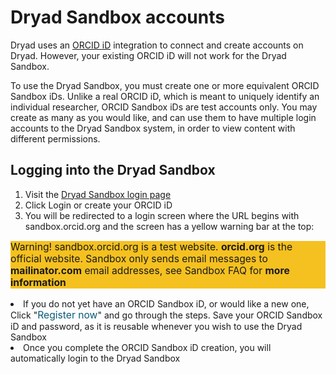 # Dryad Sandbox accounts

Dryad uses an [ORCID iD](https://orcid.org/) integration to connect and create accounts on Dryad. However, your existing ORCID iD will not work for the Dryad Sandbox.

To use the Dryad Sandbox, you must create one or more equivalent ORCID Sandbox iDs. Unlike a real ORCID iD, which is meant to uniquely identify an individual researcher,  ORCID Sandbox iDs are test accounts only. You may create as many as you would like, and can use them to have multiple login accounts to the Dryad Sandbox system, in order to view content with different permissions.


## Logging into the Dryad Sandbox

1. Visit the [Dryad Sandbox login page](/stash/sessions/choose_login)
2. Click <span class="t-login__buttonlink" disabled style="background-color: white;"><i class="fab fa-orcid" aria-hidden="true" style="font-size: 1.8rem"></i> Login or create your ORCID iD</span>
3. You will be redirected to a login screen where the URL begins with sandbox.orcid.org and the screen has a yellow warning bar at the top:  
<div class="callout warn" style="background-color:#f5c120; font-size: .98rem;">
  <p>Warning! sandbox.orcid.org is a test website. <b>orcid.org</b> is the official website. Sandbox only sends email messages to <b>mailinator.com</b> email addresses, see Sandbox FAQ for <b>more information</b></p>
</div>
<li>If you do not yet have an ORCID Sandbox iD, or would like a new one, Click "<span style="color: #085c77;font-size: .98rem;">Register now</span>" and go through the steps. Save your ORCID Sandbox iD and password, as it is reusable whenever you wish to use the Dryad Sandbox</li>
<li>Once you complete the ORCID Sandbox iD creation, you will automatically login to the Dryad Sandbox</li>